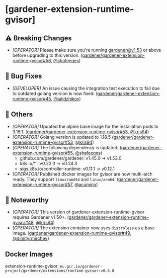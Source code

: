 # [gardener-extension-runtime-gvisor]
## ⚠️ Breaking Changes
* *[OPERATOR]* Please make sure you're running gardener@v1.53 or above before upgrading to this version. ([gardener/gardener-extension-runtime-gvisor#56](https://github.com/gardener/gardener-extension-runtime-gvisor/pull/56), [@shafeeqes](https://github.com/shafeeqes))
## 🐛 Bug Fixes
* *[DEVELOPER]* An issue causing the integration test execution to fail due to outdated golang version is now fixed. ([gardener/gardener-extension-runtime-gvisor#45](https://github.com/gardener/gardener-extension-runtime-gvisor/pull/45), [@ialidzhikov](https://github.com/ialidzhikov))
## 🏃 Others
* *[OPERATOR]* Updated the alpine base image for the installation pods to 3.16.1. ([gardener/gardener-extension-runtime-gvisor#53](https://github.com/gardener/gardener-extension-runtime-gvisor/pull/53), [@kris94](https://github.com/kris94))
* *[OPERATOR]* Golang version is updated to 1.18.5 ([gardener/gardener-extension-runtime-gvisor#53](https://github.com/gardener/gardener-extension-runtime-gvisor/pull/53), [@kris94](https://github.com/kris94))
* *[OPERATOR]* The following dependency is updated: ([gardener/gardener-extension-runtime-gvisor#55](https://github.com/gardener/gardener-extension-runtime-gvisor/pull/55), [@shafeeqes](https://github.com/shafeeqes))
  * github.com/gardener/gardener: v1.45.0 -> v1.53.0
  * k8s.io/* : v0.23.3 -> v0.24.3
  * sigs.k8s.io/controller-runtime: v0.11.1 -> v0.12.1
* *[OPERATOR]* Published docker images for gvisor are now multi-arch ready. They support `linux/amd64` and `linux/arm64`. ([gardener/gardener-extension-runtime-gvisor#57](https://github.com/gardener/gardener-extension-runtime-gvisor/pull/57), [@acumino](https://github.com/acumino))
## 📰 Noteworthy
* *[OPERATOR]* This version of gardener-extension-runtime-gvisor requires Gardener v1.50+. ([gardener/gardener-extension-runtime-gvisor#48](https://github.com/gardener/gardener-extension-runtime-gvisor/pull/48), [@kris94](https://github.com/kris94))
* *[OPERATOR]* The extension container now uses `distroless` as a base image. ([gardener/gardener-extension-runtime-gvisor#49](https://github.com/gardener/gardener-extension-runtime-gvisor/pull/49), [@dimityrmirchev](https://github.com/dimityrmirchev))
## Docker Images
extension-runtime-gvisor: `eu.gcr.io/gardener-project/gardener/extensions/runtime-gvisor:v0.6.0`